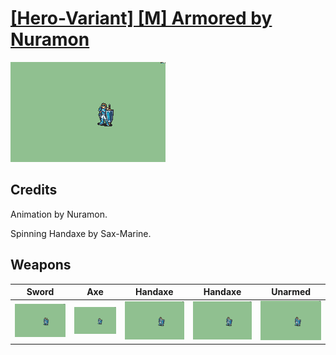 # [\[Hero-Variant\] \[M\] Armored by Nuramon](./)
 

<img src="./1.%20Sword/Sword_000.png" alt="[Hero-Variant] [M] Armored by Nuramon standing" />

## Credits

Animation by Nuramon.

Spinning Handaxe by Sax-Marine.

## Weapons
 

|Sword |Axe |Handaxe |Handaxe |Unarmed |
|  :---: | :---: | :---: | :---: | :---: |
| <img alt="Sword animation" src="./1.%20Sword/Sword.gif" /> | <img alt="Axe animation" src="./3.%20Axe/Axe.gif" /> | <img alt="Handaxe animation" src="./4.%20Handaxe/Handaxe.gif" /> | <img alt="Handaxe animation" src="./4.%20Handaxe%20(Spin)/Handaxe.gif" /> | <img alt="Unarmed animation" src="./8.%20Unarmed/Unarmed.gif" /> |
